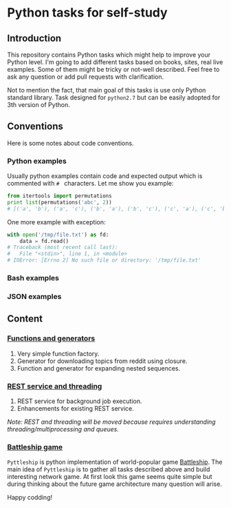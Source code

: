 # Python tasks for self-study

## Introduction

This repository contains Python tasks which might help to improve your Python
level. I'm going to add different tasks based on books, sites, real live
examples. Some of them might be tricky or not-well described. Feel free to ask
any question or add pull requests with clarification.

Not to mention the fact, that main goal of this tasks is use only Python
standard library. Task designed for `python2.7` but can be easily adopted for
3th version of Python.

## Conventions

Here is some notes about code conventions.

### Python examples

Usually python examples contain code and expected output which is commented
with `# ` characters. Let me show you example:

```python
from itertools import permutations
print list(permutations('abc', 2))
# [('a', 'b'), ('a', 'c'), ('b', 'a'), ('b', 'c'), ('c', 'a'), ('c', 'b')]
```

One more example with exception:

```python
with open('/tmp/file.txt') as fd:
    data = fd.read()
# Traceback (most recent call last):
#   File "<stdin>", line 1, in <module>
# IOError: [Errno 2] No such file or directory: '/tmp/file.txt'
```

### Bash examples

### JSON examples

## Content

### [Functions and generators](tasks/01_functions_and_generators.md)
 1. Very simple function factory.
 2. Generator for downloading topics from reddit using closure.
 3. Function and generator for expanding nested sequences.

### [REST service and threading](tasks/02_linux_http_rest_cmd_server.md)
 1. REST service for background job execution.
 2. Enhancements for existing REST service.

 _Note: REST and threading will be moved because requires understanding
 threading/multiprocessing and queues._

 ### [Battleship game](tasks/pyttleship.md)

 `Pyttleship` is python implementation of world-popular game [Battleship].
 The main idea of `Pyttleship` is to gather all tasks described above and build
 interesting network game. At first look this game seems quite simple but
 during thinking about the future game architecture many question will arise.

 Happy codding!

[battleship]:https://en.wikipedia.org/wiki/Battleship_(game)
